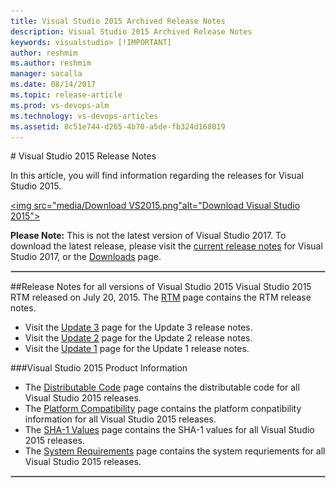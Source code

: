 ```yaml
---
title: Visual Studio 2015 Archived Release Notes
description: Visual Studio 2015 Archived Release Notes
keywords: visualstudio> [!IMPORTANT]
author: reshmim
ms.author: reshmim
manager: sacalla
ms.date: 08/14/2017
ms.topic: release-article
ms.prod: vs-devops-alm
ms.technology: vs-devops-articles
ms.assetid: 8c51e744-d265-4b70-a5de-fb324d168019
---
```

#<a id="top"> </a> Visual Studio 2015 Release Notes

In this article, you will find information regarding the releases for Visual Studio 2015.

<a href="https://my.visualstudio.com/Downloads?q=visual%20studio%202015&wt.mc_id=o~msft~vscom~older-downloads"><img src="media/Download VS2015.png"alt="Download Visual Studio 2015"></a>

**Please Note:** This is not the latest version of Visual Studio 2017. To download the latest release, please visit the [current release notes](vs2017-relnotes.md) for Visual Studio 2017, or the [Downloads](https://www.visualstudio.com/downloads) page.

<hr style="border:1px solid Silver"> 

##Release Notes for all versions of Visual Studio 2015
Visual Studio 2015 RTM released on July 20, 2015. The [RTM](https://www.visualstudio.com/news/releasenotes/vs2015-rtm-vs) page contains the RTM release notes.
* Visit the [Update 3](https://www.visualstudio.com/news/releasenotes/vs2015-update3-vs) page for the Update 3 release notes.
* Visit the [Update 2](https://www.visualstudio.com/news/releasenotes/vs2015-update2-vs) page for the Update 2 release notes.
* Visit the [Update 1](https://www.visualstudio.com/news/releasenotes/vs2015-update1-vs) page for the Update 1 release notes.

###Visual Studio 2015 Product Information
* The [Distributable Code](https://www.visualstudio.com/productinfo/2015-redistribution-vs) page contains the distributable code for all Visual Studio 2015 releases.
* The [Platform Compatibility](https://www.visualstudio.com/productinfo/vs2015-compatibility-vs) page contains the platform conpatibility information for all Visual Studio 2015 releases.
* The [SHA-1 Values](https://www.visualstudio.com/productinfo/vs2015-sha-vs) page contains the SHA-1 values for all Visual Studio 2015 releases.
* The [System Requirements](https://www.visualstudio.com/productinfo/vs2015-sysrequirements-vs) page contains the system requriements for all Visual Studio 2015 releases.

<hr style="border:1px solid Silver"> 

